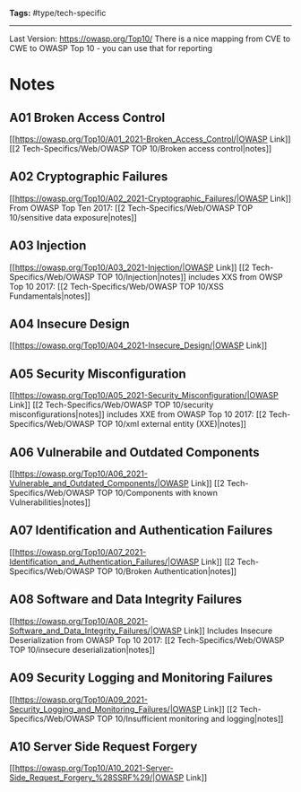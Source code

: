 **Tags:** #type/tech-specific

---
Last Version: https://owasp.org/Top10/
There is a nice mapping from CVE to CWE to OWASP Top 10 - you can use that for reporting
# Notes
## A01 Broken Access Control
[[https://owasp.org/Top10/A01_2021-Broken_Access_Control/|OWASP Link]]
[[2 Tech-Specifics/Web/OWASP TOP 10/Broken access control|notes]]
## A02 Cryptographic Failures
[[https://owasp.org/Top10/A02_2021-Cryptographic_Failures/|OWASP Link]]
From OWASP Top Ten 2017: [[2 Tech-Specifics/Web/OWASP TOP 10/sensitive data exposure|notes]]
## A03 Injection
[[https://owasp.org/Top10/A03_2021-Injection/|OWASP Link]]
[[2 Tech-Specifics/Web/OWASP TOP 10/Injection|notes]]
includes XXS from OWSP Top 10 2017: [[2 Tech-Specifics/Web/OWASP TOP 10/XSS Fundamentals|notes]]
## A04 Insecure Design
[[https://owasp.org/Top10/A04_2021-Insecure_Design/|OWASP Link]]
## A05 Security Misconfiguration
[[https://owasp.org/Top10/A05_2021-Security_Misconfiguration/|OWASP Link]]
[[2 Tech-Specifics/Web/OWASP TOP 10/security misconfigurations|notes]]
includes XXE from OWASP Top 10 2017: [[2 Tech-Specifics/Web/OWASP TOP 10/xml external entity (XXE)|notes]]
## A06 Vulnerabile and Outdated Components
[[https://owasp.org/Top10/A06_2021-Vulnerable_and_Outdated_Components/|OWASP Link]]
[[2 Tech-Specifics/Web/OWASP TOP 10/Components with known Vulnerabilities|notes]]
## A07 Identification and Authentication Failures
[[https://owasp.org/Top10/A07_2021-Identification_and_Authentication_Failures/|OWASP Link]]
[[2 Tech-Specifics/Web/OWASP TOP 10/Broken Authentication|notes]]
## A08 Software and Data Integrity Failures
[[https://owasp.org/Top10/A08_2021-Software_and_Data_Integrity_Failures/|OWASP Link]]
Includes Insecure Deserialization from OWASP Top 10 2017: [[2 Tech-Specifics/Web/OWASP TOP 10/insecure deserialization|notes]]
## A09 Security Logging and Monitoring Failures
[[https://owasp.org/Top10/A09_2021-Security_Logging_and_Monitoring_Failures/|OWASP Link]]
[[2 Tech-Specifics/Web/OWASP TOP 10/Insufficient monitoring and logging|notes]]
## A10 Server Side Request Forgery
[[https://owasp.org/Top10/A10_2021-Server-Side_Request_Forgery_%28SSRF%29/|OWASP Link]]




